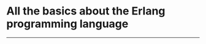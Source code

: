 # All the basics about the Erlang programming language
------------------------------------------------------
